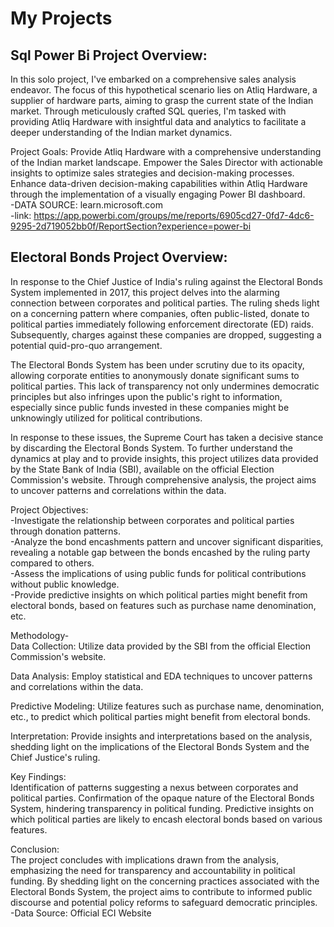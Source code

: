 # My Projects

## Sql Power Bi Project Overview: 
In this solo project, I've embarked on a comprehensive sales analysis endeavor. The focus of this hypothetical scenario lies on Atliq Hardware, a supplier of hardware parts, aiming to grasp the current state of the Indian market. Through meticulously crafted SQL queries, I'm tasked with providing Atliq Hardware with insightful data and analytics to facilitate a deeper understanding of the Indian market dynamics.

Project Goals:
Provide Atliq Hardware with a comprehensive understanding of the Indian market landscape.
Empower the Sales Director with actionable insights to optimize sales strategies and decision-making processes.
Enhance data-driven decision-making capabilities within Atliq Hardware through the implementation of a visually engaging Power BI dashboard.                                                                                                                                
     -DATA SOURCE: learn.microsoft.com                                                                                                    
     -link: https://app.powerbi.com/groups/me/reports/6905cd27-0fd7-4dc6-9295-2d719052bb0f/ReportSection?experience=power-bi

## Electoral Bonds Project Overview:
In response to the Chief Justice of India's ruling against the Electoral Bonds System implemented in 2017, this project delves into the alarming connection between corporates and political parties. The ruling sheds light on a concerning pattern where companies, often public-listed, donate to political parties immediately following enforcement directorate (ED) raids. Subsequently, charges against these companies are dropped, suggesting a potential quid-pro-quo arrangement.

The Electoral Bonds System has been under scrutiny due to its opacity, allowing corporate entities to anonymously donate significant sums to political parties. This lack of transparency not only undermines democratic principles but also infringes upon the public's right to information, especially since public funds invested in these companies might be unknowingly utilized for political contributions.

In response to these issues, the Supreme Court has taken a decisive stance by discarding the Electoral Bonds System. To further understand the dynamics at play and to provide insights, this project utilizes data provided by the State Bank of India (SBI), available on the official Election Commission's website. Through comprehensive analysis, the project aims to uncover patterns and correlations within the data.

Project Objectives:                                                                                                                       
-Investigate the relationship between corporates and political parties through donation patterns.                                         
-Analyze the bond encashments pattern and uncover significant disparities, revealing a notable gap between the bonds encashed by the ruling party compared to others.                                                                                                          
-Assess the implications of using public funds for political contributions without public knowledge.                                      
-Provide predictive insights on which political parties might benefit from electoral bonds, based on features such as purchase name      denomination, etc.

Methodology-                                                                                                                              
 Data Collection: Utilize data provided by the SBI from the official Election Commission's website.
 
 Data Analysis: Employ statistical and EDA techniques to uncover patterns and correlations within the data.
 
 Predictive Modeling: Utilize features such as purchase name, denomination, etc., to predict which political parties might benefit from electoral bonds.

 Interpretation: Provide insights and interpretations based on the analysis, shedding light on the implications of the Electoral Bonds System and the Chief Justice's ruling.
 
Key Findings:                                                                                                                             
Identification of patterns suggesting a nexus between corporates and political parties.
Confirmation of the opaque nature of the Electoral Bonds System, hindering transparency in political funding.
Predictive insights on which political parties are likely to encash electoral bonds based on various features.

Conclusion:                                                                                                                               
The project concludes with implications drawn from the analysis, emphasizing the need for transparency and accountability in political funding. By shedding light on the concerning practices associated with the Electoral Bonds System, the project aims to contribute to informed public discourse and potential policy reforms to safeguard democratic principles.                                                
-Data Source: Official ECI Website

